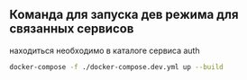 ## Команда для запуска дев режима для связанных сервисов

находиться необходимо в каталоге сервиса auth

```bash
docker-compose -f ./docker-compose.dev.yml up --build
```
